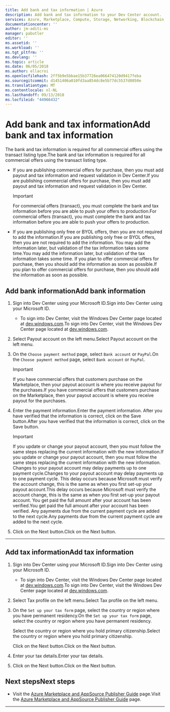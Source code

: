 ```yaml
---
title: Add bank and tax information | Azure
description: Add bank and tax information to your Dev Center account.
services: Azure, Marketplace, Compute, Storage, Networking, Blockchain, Security
documentationcenter: ''
author: jm-aditi-ms
manager: pabutler
editor: ''
ms.assetid: ''
ms.workload: ''
ms.tgt_pltfrm: ''
ms.devlang: ''
ms.topic: article
ms.date: 06/05/2018
ms.author: ellacroi
ms.openlocfilehash: 2ff5b9e5bbae15b37726ea066474120d9417feba
ms.sourcegitcommit: d1451406a010fd3aa854dc8e5b77dc5537d8050e
ms.translationtype: MT
ms.contentlocale: nl-NL
ms.lasthandoff: 09/13/2018
ms.locfileid: "44966432"
---
```

# <a name="add-bank-and-tax-information"></a><span data-ttu-id="f7012-103">Add bank and tax information</span><span class="sxs-lookup"><span data-stu-id="f7012-103">Add bank and tax information</span></span>  
<span data-ttu-id="f7012-104">The bank and tax information is required for all commercial offers using the transact listing type.</span><span class="sxs-lookup"><span data-stu-id="f7012-104">The bank and tax information is required for all commercial offers using the transact listing type.</span></span>  
*   <span data-ttu-id="f7012-105">If you are publishing commercial offers for purchase, then you must add payout and tax information and request validation in Dev Center.</span><span class="sxs-lookup"><span data-stu-id="f7012-105">If you are publishing commercial offers for purchase, then you must add payout and tax information and request validation in Dev Center.</span></span>  
    >[!IMPORTANT]
    ><span data-ttu-id="f7012-106">For commercial offers (transact), you must complete the bank and tax information before you are able to push your offers to production.</span><span class="sxs-lookup"><span data-stu-id="f7012-106">For commercial offers (transact), you must complete the bank and tax information before you are able to push your offers to production.</span></span>  

*   <span data-ttu-id="f7012-107">If you are publishing only free or BYOL offers, then you are not required to add the information.</span><span class="sxs-lookup"><span data-stu-id="f7012-107">If you are publishing only free or BYOL offers, then you are not required to add the information.</span></span> <span data-ttu-id="f7012-108">You may add the information later, but validation of the tax information takes some time.</span><span class="sxs-lookup"><span data-stu-id="f7012-108">You may add the information later, but validation of the tax information takes some time.</span></span> <span data-ttu-id="f7012-109">If you plan to offer commercial offers for purchase, then you should add the information as soon as possible.</span><span class="sxs-lookup"><span data-stu-id="f7012-109">If you plan to offer commercial offers for purchase, then you should add the information as soon as possible.</span></span>  

## <a name="add-bank-information"></a><span data-ttu-id="f7012-110">Add bank information</span><span class="sxs-lookup"><span data-stu-id="f7012-110">Add bank information</span></span>  
1.  <span data-ttu-id="f7012-111">Sign into Dev Center using your Microsoft ID.</span><span class="sxs-lookup"><span data-stu-id="f7012-111">Sign into Dev Center using your Microsoft ID.</span></span>  
    *   <span data-ttu-id="f7012-112">To sign into Dev Center, visit the Windows Dev Center page located at [dev.windows.com](https://dev.windows.com).</span><span class="sxs-lookup"><span data-stu-id="f7012-112">To sign into Dev Center, visit the Windows Dev Center page located at [dev.windows.com](https://dev.windows.com).</span></span>  
2.  <span data-ttu-id="f7012-113">Select Payout account on the left menu.</span><span class="sxs-lookup"><span data-stu-id="f7012-113">Select Payout account on the left menu.</span></span>
3.  <span data-ttu-id="f7012-114">On the `Choose payment method` page, select `Bank account` or `PayPal`.</span><span class="sxs-lookup"><span data-stu-id="f7012-114">On the `Choose payment method` page, select `Bank account` or `PayPal`.</span></span>  
    >[!IMPORTANT]
    ><span data-ttu-id="f7012-115">If you have commercial offers that customers purchase on the Marketplace, then your payout account is where you receive payout for the purchases.</span><span class="sxs-lookup"><span data-stu-id="f7012-115">If you have commercial offers that customers purchase on the Marketplace, then your payout account is where you receive payout for the purchases.</span></span>  

4.  <span data-ttu-id="f7012-116">Enter the payment information.</span><span class="sxs-lookup"><span data-stu-id="f7012-116">Enter the payment information.</span></span> <span data-ttu-id="f7012-117">After you have verified that the information is correct, click on the Save button.</span><span class="sxs-lookup"><span data-stu-id="f7012-117">After you have verified that the information is correct, click on the Save button.</span></span>  
    >[!IMPORTANT]
    ><span data-ttu-id="f7012-118">If you update or change your payout account, then you must follow the same steps replacing the current information with the new information.</span><span class="sxs-lookup"><span data-stu-id="f7012-118">If you update or change your payout account, then you must follow the same steps replacing the current information with the new information.</span></span> <span data-ttu-id="f7012-119">Changes to your payout account may delay payments up to one payment cycle.</span><span class="sxs-lookup"><span data-stu-id="f7012-119">Changes to your payout account may delay payments up to one payment cycle.</span></span> <span data-ttu-id="f7012-120">This delay occurs because Microsoft must verify the account change, this is the same as when you first set-up your payout account.</span><span class="sxs-lookup"><span data-stu-id="f7012-120">This delay occurs because Microsoft must verify the account change, this is the same as when you first set-up your payout account.</span></span> <span data-ttu-id="f7012-121">You get paid the full amount after your account has been verified.</span><span class="sxs-lookup"><span data-stu-id="f7012-121">You get paid the full amount after your account has been verified.</span></span> <span data-ttu-id="f7012-122">Any payments due from the current payment cycle are added to the next cycle.</span><span class="sxs-lookup"><span data-stu-id="f7012-122">Any payments due from the current payment cycle are added to the next cycle.</span></span>  

4.  <span data-ttu-id="f7012-123">Click on the Next button.</span><span class="sxs-lookup"><span data-stu-id="f7012-123">Click on the Next button.</span></span> 

---   

## <a name="add-tax-information"></a><span data-ttu-id="f7012-124">Add tax information</span><span class="sxs-lookup"><span data-stu-id="f7012-124">Add tax information</span></span>  
1.  <span data-ttu-id="f7012-125">Sign into Dev Center using your Microsoft ID.</span><span class="sxs-lookup"><span data-stu-id="f7012-125">Sign into Dev Center using your Microsoft ID.</span></span>  
    *   <span data-ttu-id="f7012-126">To sign into Dev Center, visit the Windows Dev Center page located at [dev.windows.com](https://dev.windows.com).</span><span class="sxs-lookup"><span data-stu-id="f7012-126">To sign into Dev Center, visit the Windows Dev Center page located at [dev.windows.com](https://dev.windows.com).</span></span>  
2.  <span data-ttu-id="f7012-127">Select Tax profile on the left menu.</span><span class="sxs-lookup"><span data-stu-id="f7012-127">Select Tax profile on the left menu.</span></span> 
3.  <span data-ttu-id="f7012-128">On the `Set up your tax form` page, select the country or region where you have permanent residency.</span><span class="sxs-lookup"><span data-stu-id="f7012-128">On the `Set up your tax form` page, select the country or region where you have permanent residency.</span></span>  
    
    <span data-ttu-id="f7012-129">Select the country or region where you hold primary citizenship.</span><span class="sxs-lookup"><span data-stu-id="f7012-129">Select the country or region where you hold primary citizenship.</span></span>  
    
    <span data-ttu-id="f7012-130">Click on the Next button.</span><span class="sxs-lookup"><span data-stu-id="f7012-130">Click on the Next button.</span></span> 
4.  <span data-ttu-id="f7012-131">Enter your tax details.</span><span class="sxs-lookup"><span data-stu-id="f7012-131">Enter your tax details.</span></span>  
5.  <span data-ttu-id="f7012-132">Click on the Next button.</span><span class="sxs-lookup"><span data-stu-id="f7012-132">Click on the Next button.</span></span>  

## <a name="next-steps"></a><span data-ttu-id="f7012-133">Next steps</span><span class="sxs-lookup"><span data-stu-id="f7012-133">Next steps</span></span>
*   <span data-ttu-id="f7012-134">Visit the [Azure Marketplace and AppSource Publisher Guide](./marketplace-publishers-guide.md) page.</span><span class="sxs-lookup"><span data-stu-id="f7012-134">Visit the [Azure Marketplace and AppSource Publisher Guide](./marketplace-publishers-guide.md) page.</span></span>  
 
---  
